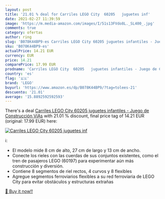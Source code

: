 ```yaml
---
layout: post
title: '21.01 % deal for Carriles LEGO City  60205   juguetes inf'
date: 2021-02-27 11:39:59
image: 'https://m.media-amazon.com/images/I/51s13FVdo8L._SL400_.jpg'
comments: true
category: ofertas
author: ring
slug: 'B078K44BP9-es Carriles LEGO City 60205 juguetes infantiles - Juego de...'
sku: 'B078K44BP9-es'
actualPrice: 14.21 EUR
currency: EUR
price: 14.21
comparePrice: 17.99 EUR
prodname: 'Carriles LEGO City  60205   juguetes infantiles - Juego de Construcción VíAs'
country: 'es'
flag: '🇪🇸'
brand: 'LEGO'
buyurl: 'https://www.amazon.es/dp/B078K44BP9/?tag=tolees-21'
descuento: '21.01'
average: '15.8892592592593'
---
```


There's a deal [Carriles LEGO City  60205   juguetes infantiles - Juego de Construcción VíAs](https://www.amazon.es/dp/B078K44BP9/?tag=tolees-21)  with  21.01 % discount, final price tag of  14.21 EUR (original: 17.99 EUR) here:

[![Carriles LEGO City  60205   juguetes inf](https://m.media-amazon.com/images/I/51s13FVdo8L._SL400_.jpg)](https://www.amazon.es/dp/B078K44BP9/?tag=tolees-21)

ℹ️:

- El modelo mide 8 cm de alto, 27 cm de largo y 13 cm de ancho.
- Conecte los rieles con las cuerdas de sus conjuntos existentes, como el tren de pasajeros LEGO (60197) para experimentar aún más construcción y diversión.
- Contiene 8 segmentos de riel rectos, 4 curvos y 8 flexibles
- Agregue segmentos ferroviarios flexibles a su red ferroviaria de LEGO City para evitar obstáculos y estructuras extrañas

[🛒 Buy it now!!](https://www.amazon.es/dp/B078K44BP9/?tag=tolees-21)
